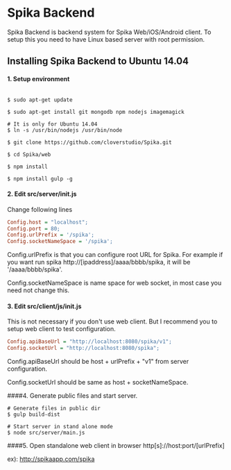 # Spika Backend

Spika Backend is backend system for Spika Web/iOS/Android client. To setup this you need to have Linux based server with root permission.

## Installing Spika Backend to Ubuntu 14.04

####  1. Setup environment

```{r, engine='bash', count_lines}

$ sudo apt-get update

$ sudo apt-get install git mongodb npm nodejs imagemagick

# It is only for Ubuntu 14.04
$ ln -s /usr/bin/nodejs /usr/bin/node

$ git clone https://github.com/cloverstudio/Spika.git

$ cd Spika/web

$ npm install 

$ npm install gulp -g
```

#### 2.  Edit src/server/init.js

Change following lines
```ini
Config.host = "localhost";
Config.port = 80; 
Config.urlPrefix = '/spika'; 
Config.socketNameSpace = '/spika';
```
Config.urlPrefix is that you can configure root URL for Spika. For example if you want run spika http://[ipaddress]/aaaa/bbbb/spika, it will be '/aaaa/bbbb/spika'.

Config.socketNameSpace is name space for web socket, in most case you need not change this.


#### 3. Edit src/client/js/init.js
This is not necessary if you don't use web client. But I recommend you to setup web client to test configuration.

```ini
Config.apiBaseUrl = "http://localhost:8080/spika/v1";
Config.socketUrl = "http://localhost:8080/spika";
```

Config.apiBaseUrl should be host + urlPrefix + "v1" from server configuration.

Config.socketUrl should be same as host + socketNameSpace.


####4. Generate public files and start server.
```{r, engine='bash', count_lines}
# Generate files in public dir
$ gulp build-dist

# Start server in stand alone mode
$ node src/server/main.js
```

####5. Open standalone web client in browser
http[s]://host:port/[urlPrefix]

ex): http://spikaapp.com/spika


